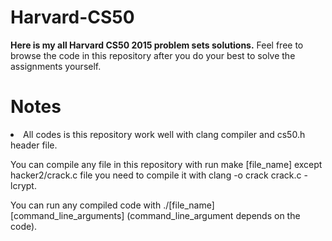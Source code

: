 # Harvard-CS50
**Here is my all Harvard CS50 2015 problem sets solutions.**
Feel free to browse the code in this repository after you do your best to solve the assignments yourself.

# Notes
<li>All codes is this repository work well with clang compiler and cs50.h header file.
<p>You can compile any file in this repository with run make [file_name] except hacker2/crack.c file you need to compile it with clang -o crack crack.c -lcrypt.</p>
<p>You can run any compiled code with ./[file_name] [command_line_arguments] (command_line_argument depends on the code).</p>
</li>


